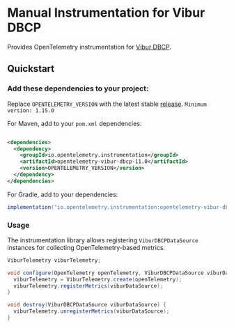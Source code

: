 # Manual Instrumentation for Vibur DBCP

Provides OpenTelemetry instrumentation for [Vibur DBCP](https://www.vibur.org/).

## Quickstart

### Add these dependencies to your project:

Replace `OPENTELEMETRY_VERSION` with the latest stable
[release](https://mvnrepository.com/artifact/io.opentelemetry). `Minimum version: 1.15.0`

For Maven, add to your `pom.xml` dependencies:

```xml

<dependencies>
  <dependency>
    <groupId>io.opentelemetry.instrumentation</groupId>
    <artifactId>opentelemetry-vibur-dbcp-11.0</artifactId>
    <version>OPENTELEMETRY_VERSION</version>
  </dependency>
</dependencies>
```

For Gradle, add to your dependencies:

```groovy
implementation("io.opentelemetry.instrumentation:opentelemetry-vibur-dbcp-11.0:OPENTELEMETRY_VERSION")
```

### Usage

The instrumentation library allows registering `ViburDBCPDataSource` instances for collecting
OpenTelemetry-based metrics.

```java
ViburTelemetry viburTelemetry;

void configure(OpenTelemetry openTelemetry, ViburDBCPDataSource viburDataSource) {
  viburTelemetry = ViburTelemetry.create(openTelemetry);
  viburTelemetry.registerMetrics(viburDataSource);
}

void destroy(ViburDBCPDataSource viburDataSource) {
  viburTelemetry.unregisterMetrics(viburDataSource);
}
```
